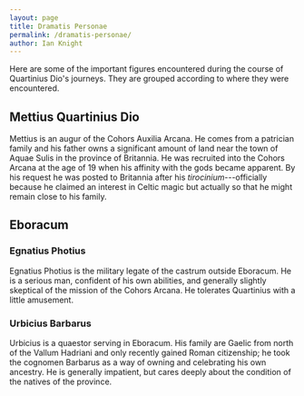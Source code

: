 ```yaml
---
layout: page
title: Dramatis Personae
permalink: /dramatis-personae/
author: Ian Knight
---
```


Here are some of the important figures encountered during the course
of Quartinius Dio's journeys. They are grouped according to where they
were encountered.

## Mettius Quartinius Dio

Mettius is an augur of the Cohors Auxilia Arcana. He comes from a patrician
family and his father owns a significant amount of land near the town of
Aquae Sulis in the province of Britannia. He was recruited into the Cohors
Arcana at the age of 19 when his affinity with the gods became apparent.
By his request he was posted to Britannia after his _tirocinium_---officially
because he claimed an interest in Celtic magic but actually so that he might
remain close to his family.

## Eboracum

### Egnatius Photius

Egnatius Photius is the military legate of the castrum outside Eboracum.
He is a serious man, confident of his own abilities, and generally slightly
skeptical of the mission of the Cohors Arcana. He tolerates Quartinius with
a little amusement.

### Urbicius Barbarus

Urbicius is a quaestor serving in Eboracum. His family are Gaelic from north of
the Vallum Hadriani and only recently gained Roman citizenship; he took the
cognomen Barbarus as a way of owning and celebrating his own ancestry.
He is generally impatient, but cares deeply about the condition of the
natives of the province.
